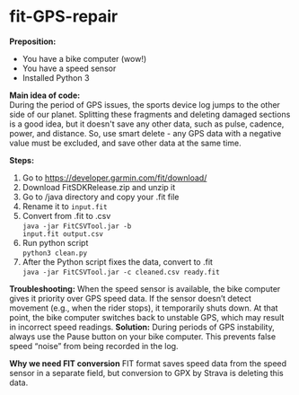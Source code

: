 # fit-GPS-repair
<b>Preposition:</b>
- You have a bike computer (wow!) 
- You have a speed sensor
- Installed Python 3
  
<b>Main idea of code:</b>
<br>During the period of GPS issues, the sports device log jumps to the other side of our planet. 
Splitting these fragments and deleting damaged sections is a good idea, but it doesn't save any other data, such as pulse, cadence, power, and distance.
So, use smart delete - any GPS data with a negative value must be excluded, and save other data at the same time.

<b>Steps:</b>
1. Go to https://developer.garmin.com/fit/download/
2. Download FitSDKRelease.zip and unzip it
3. Go to /java directory and copy your .fit file
4. Rename it to <code>input.fit</code>
5. Convert from .fit to .csv 
<br><code>java -jar FitCSVTool.jar -b input.fit output.csv</code>
6. Run python script 
<br><code>python3 clean.py</code>
7. After the Python script fixes the data, convert to .fit
<br><code>java -jar FitCSVTool.jar -c cleaned.csv ready.fit</code>

<b>Troubleshooting:</b>
When the speed sensor is available, the bike computer gives it priority over GPS speed data.
If the sensor doesn’t detect movement (e.g., when the rider stops), it temporarily shuts down.
At that point, the bike computer switches back to unstable GPS, which may result in incorrect speed readings.
<b>Solution:</b> During periods of GPS instability, always use the Pause button on your bike computer. This prevents false speed “noise” from being recorded in the log.

<b>Why we need FIT conversion</b>
FIT format saves speed data from the speed sensor in a separate field, but conversion to GPX by Strava is deleting this data.
